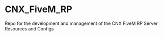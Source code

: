 # CNX_FiveM_RP
Repo for the development and management of the CNX FiveM RP Server Resources and Configs
